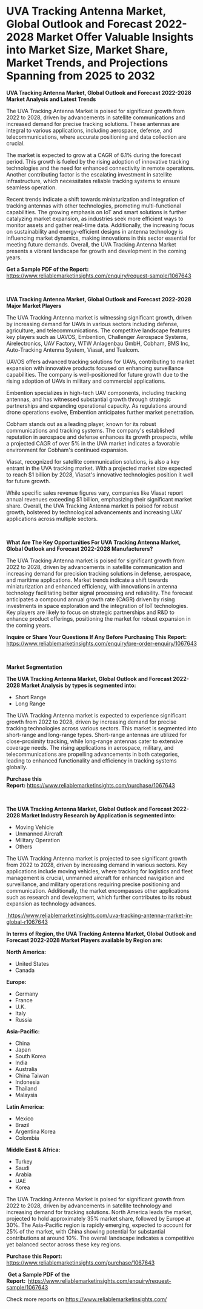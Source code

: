 <p><h1>UVA Tracking Antenna Market, Global Outlook and Forecast 2022-2028 Market Offer Valuable Insights into Market Size, Market Share, Market Trends, and Projections Spanning from 2025 to 2032</h1></p><p><strong>UVA Tracking Antenna Market, Global Outlook and Forecast 2022-2028 Market Analysis and Latest Trends</strong></p>
<p><p>The UVA Tracking Antenna Market is poised for significant growth from 2022 to 2028, driven by advancements in satellite communications and increased demand for precise tracking solutions. These antennas are integral to various applications, including aerospace, defense, and telecommunications, where accurate positioning and data collection are crucial.</p><p>The market is expected to grow at a CAGR of 6.1% during the forecast period. This growth is fueled by the rising adoption of innovative tracking technologies and the need for enhanced connectivity in remote operations. Another contributing factor is the escalating investment in satellite infrastructure, which necessitates reliable tracking systems to ensure seamless operation.</p><p>Recent trends indicate a shift towards miniaturization and integration of tracking antennas with other technologies, promoting multi-functional capabilities. The growing emphasis on IoT and smart solutions is further catalyzing market expansion, as industries seek more efficient ways to monitor assets and gather real-time data. Additionally, the increasing focus on sustainability and energy-efficient designs in antenna technology is influencing market dynamics, making innovations in this sector essential for meeting future demands. Overall, the UVA Tracking Antenna Market presents a vibrant landscape for growth and development in the coming years.</p></p>
<p><strong>Get a Sample PDF of the Report:&nbsp;</strong> <a href="https://www.reliablemarketinsights.com/enquiry/request-sample/1067643?utm_campaign=3191&utm_medium=2&utm_source=Github&utm_content=ia&utm_term=21032025&utm_id=uva-tracking-antenna-market-global-outlook-and-forecast-2022-2028">https://www.reliablemarketinsights.com/enquiry/request-sample/1067643</a></p>
<p>&nbsp;</p>
<p><strong>UVA Tracking Antenna Market, Global Outlook and Forecast 2022-2028 Major Market Players</strong></p>
<p><p>The UVA Tracking Antenna market is witnessing significant growth, driven by increasing demand for UAVs in various sectors including defense, agriculture, and telecommunications. The competitive landscape features key players such as UAVOS, Embention, Challenger Aerospace Systems, Airelectronics, UAV Factory, WTW Anlagenbau GmbH, Cobham, BMS Inc, Auto-Tracking Antenna System, Viasat, and Tualcom.</p><p>UAVOS offers advanced tracking solutions for UAVs, contributing to market expansion with innovative products focused on enhancing surveillance capabilities. The company is well-positioned for future growth due to the rising adoption of UAVs in military and commercial applications.</p><p>Embention specializes in high-tech UAV components, including tracking antennas, and has witnessed substantial growth through strategic partnerships and expanding operational capacity. As regulations around drone operations evolve, Embention anticipates further market penetration.</p><p>Cobham stands out as a leading player, known for its robust communications and tracking systems. The company's established reputation in aerospace and defense enhances its growth prospects, while a projected CAGR of over 5% in the UVA market indicates a favorable environment for Cobham's continued expansion.</p><p>Viasat, recognized for satellite communication solutions, is also a key entrant in the UVA tracking market. With a projected market size expected to reach $1 billion by 2028, Viasat's innovative technologies position it well for future growth.</p><p>While specific sales revenue figures vary, companies like Viasat report annual revenues exceeding $1 billion, emphasizing their significant market share. Overall, the UVA Tracking Antenna market is poised for robust growth, bolstered by technological advancements and increasing UAV applications across multiple sectors.</p></p>
<p>&nbsp;</p>
<p><strong>What Are The Key Opportunities For UVA Tracking Antenna Market, Global Outlook and Forecast 2022-2028 Manufacturers?</strong></p>
<p><p>The UVA Tracking Antenna market is poised for significant growth from 2022 to 2028, driven by advancements in satellite communication and increasing demand for precision tracking solutions in defense, aerospace, and maritime applications. Market trends indicate a shift towards miniaturization and enhanced efficiency, with innovations in antenna technology facilitating better signal processing and reliability. The forecast anticipates a compound annual growth rate (CAGR) driven by rising investments in space exploration and the integration of IoT technologies. Key players are likely to focus on strategic partnerships and R&D to enhance product offerings, positioning the market for robust expansion in the coming years.</p></p>
<p><strong>Inquire or Share Your Questions If Any Before Purchasing This Report:</strong> <a href="https://www.reliablemarketinsights.com/enquiry/pre-order-enquiry/1067643?utm_campaign=3191&utm_medium=2&utm_source=Github&utm_content=ia&utm_term=21032025&utm_id=uva-tracking-antenna-market-global-outlook-and-forecast-2022-2028">https://www.reliablemarketinsights.com/enquiry/pre-order-enquiry/1067643</a></p>
<p>&nbsp;</p>
<p><strong>Market Segmentation</strong></p>
<p><strong>The UVA Tracking Antenna Market, Global Outlook and Forecast 2022-2028 Market Analysis by types is segmented into:</strong></p>
<p><ul><li>Short Range</li><li>Long Range</li></ul></p>
<p><p>The UVA Tracking Antenna market is expected to experience significant growth from 2022 to 2028, driven by increasing demand for precise tracking technologies across various sectors. This market is segmented into short-range and long-range types. Short-range antennas are utilized for close-proximity tracking, while long-range antennas cater to extensive coverage needs. The rising applications in aerospace, military, and telecommunications are propelling advancements in both categories, leading to enhanced functionality and efficiency in tracking systems globally.</p></p>
<p><strong>Purchase this Report:&nbsp;</strong><a href="https://www.reliablemarketinsights.com/purchase/1067643?utm_campaign=3191&utm_medium=2&utm_source=Github&utm_content=ia&utm_term=21032025&utm_id=uva-tracking-antenna-market-global-outlook-and-forecast-2022-2028">https://www.reliablemarketinsights.com/purchase/1067643</a></p>
<p>&nbsp;</p>
<p><strong>The UVA Tracking Antenna Market, Global Outlook and Forecast 2022-2028 Market Industry Research by Application is segmented into:</strong></p>
<p><ul><li>Moving Vehicle</li><li>Unmanned Aircraft</li><li>Military Operation</li><li>Others</li></ul></p>
<p><p>The UVA Tracking Antenna market is projected to see significant growth from 2022 to 2028, driven by increasing demand in various sectors. Key applications include moving vehicles, where tracking for logistics and fleet management is crucial, unmanned aircraft for enhanced navigation and surveillance, and military operations requiring precise positioning and communication. Additionally, the market encompasses other applications such as research and development, which further contributes to its robust expansion as technology advances.</p></p>
<p><a href="https://www.reliablemarketinsights.com/uva-tracking-antenna-market-in-global-r1067643?utm_campaign=3191&utm_medium=2&utm_source=Github&utm_content=ia&utm_term=21032025&utm_id=uva-tracking-antenna-market-global-outlook-and-forecast-2022-2028">&nbsp;https://www.reliablemarketinsights.com/uva-tracking-antenna-market-in-global-r1067643</a></p>
<p><strong>In terms of Region, the UVA Tracking Antenna Market, Global Outlook and Forecast 2022-2028 Market Players available by Region are:</strong></p>
<p>
    <p> <strong> North America: </strong>
        <ul>
            <li>United States</li>
            <li>Canada</li>
        </ul>
        </p> 
    <p> <strong> Europe: </strong>
        <ul>
            <li>Germany</li>
            <li>France</li>
            <li>U.K.</li>
            <li>Italy</li>
            <li>Russia</li>
        </ul>
        </p> 
    <p> <strong> Asia-Pacific: </strong>
        <ul>
            <li>China</li>
            <li>Japan</li>
            <li>South Korea</li>
            <li>India</li>
            <li>Australia</li>
            <li>China Taiwan</li>
            <li>Indonesia</li>
            <li>Thailand</li>
            <li>Malaysia</li>
        </ul>
        </p> 
    <p> <strong> Latin America: </strong>
        <ul>
            <li>Mexico</li>
            <li>Brazil</li>
            <li>Argentina Korea</li>
            <li>Colombia</li>
        </ul>
        </p> 
    <p> <strong> Middle East & Africa: </strong>
        <ul>
            <li>Turkey</li>
            <li>Saudi</li>
            <li>Arabia</li>
            <li>UAE</li>
            <li>Korea</li>
        </ul>
    </p>
    </p>
<p><p>The UVA Tracking Antenna Market is poised for significant growth from 2022 to 2028, driven by advancements in satellite technology and increasing demand for tracking solutions. North America leads the market, projected to hold approximately 35% market share, followed by Europe at 30%. The Asia-Pacific region is rapidly emerging, expected to account for 25% of the market, with China showing potential for substantial contributions at around 10%. The overall landscape indicates a competitive yet balanced sector across these key regions.</p></p>
<p><strong>Purchase this Report: </strong><a href="https://www.reliablemarketinsights.com/purchase/1067643?utm_campaign=3191&utm_medium=2&utm_source=Github&utm_content=ia&utm_term=21032025&utm_id=uva-tracking-antenna-market-global-outlook-and-forecast-2022-2028">https://www.reliablemarketinsights.com/purchase/1067643</a></p>
<p>&nbsp;<strong>Get a Sample PDF of the Report:&nbsp;&nbsp;</strong><a href="https://www.reliablemarketinsights.com/enquiry/request-sample/1067643?utm_campaign=3191&utm_medium=2&utm_source=Github&utm_content=ia&utm_term=21032025&utm_id=uva-tracking-antenna-market-global-outlook-and-forecast-2022-2028">https://www.reliablemarketinsights.com/enquiry/request-sample/1067643</a></p>
<p><strong></strong></p>
<p>Check more reports on <a href="https://www.reliablemarketinsights.com/?utm_campaign=3191&utm_medium=2&utm_source=Github&utm_content=ia&utm_term=21032025&utm_id=uva-tracking-antenna-market-global-outlook-and-forecast-2022-2028">https://www.reliablemarketinsights.com/</a></p>